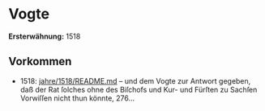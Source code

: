 # Vogte

**Ersterwähnung:** 1518

## Vorkommen
- 1518: [jahre/1518/README.md](../jahre/1518/README.md) – und dem Vogte zur
Antwort gegeben, daß der Rat ſolches ohne des Biſchofs und
Kur- und Fürſten zu Sachſen Vorwiſſen nicht thun könnte,
276...
